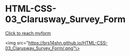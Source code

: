 # HTML-CSS-03_Clarusway_Survey_Form

[Click to reach myform](https://brs14shn.github.io/HTML-CSS-03_Clarusway_Survey_Form/)

<img src="https://brs14shn.github.io/HTML-CSS-03_Clarusway_Survey_Form/.png"\>
